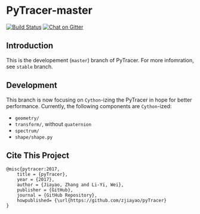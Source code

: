 # PyTracer-master

[![Build Status](https://travis-ci.com/zjiayao/pyTracer.svg?token=9cK4Kmeqpdioyfb1EXxS&branch=master)](https://travis-ci.com/zjiayao/pyTracer)
[![Chat on Gitter](https://badges.gitter.im/zjiayao/pyTracer.svg)](https://gitter.im/zjiayao/pyTracer/)


## Introduction

This is the developement (`master`) branch of PyTracer. For more infomration, see `stable` branch.


## Development

This branch is now focusing on `Cython`-izing the PyTracer in hope for
better performance.  Currently, the following components are `Cython`-ized:

- `geometry/`
- `transform/`, without `quaternion`
- `spectrum/`
- `shape/shape.py`


## Cite This Project


    @misc{pytracer:2017,
		title = {pyTracer},
		year = {2017},
		author = {Jiayao, Zhang and Li-Yi, Wei},
		publisher = {GitHub},
		journal = {GitHub Repository},
		howpublished= {\url{https://github.com/zjiayao/pyTracer}
    }
